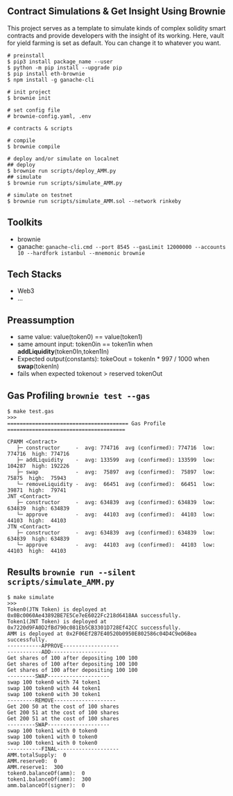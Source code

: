 ## Contract Simulations & Get Insight Using Brownie
This project serves as a template to simulate kinds of complex solidity smart contracts and provide developers with the insight of its working.
Here, vault for yield farming is set as default. You can change it to whatever you want.
```
# preinstall
$ pip3 install package_name --user
$ python -m pip install --upgrade pip
$ pip install eth-brownie
$ npm install -g ganache-cli

# init project
$ brownie init

# set config file
# brownie-config.yaml, .env

# contracts & scripts

# compile
$ brownie compile

# deploy and/or simulate on localnet
## deploy
$ brownie run scripts/deploy_AMM.py
## simulate
$ brownie run scripts/simulate_AMM.py

# simulate on testnet
$ brownie run scripts/simulate_AMM.sol --network rinkeby

```
## Toolkits
- brownie
- ganache: ```ganache-cli.cmd --port 8545 --gasLimit 12000000 --accounts 10 --hardfork istanbul --mnemonic brownie```
## Tech Stacks
- Web3
- ...

## Preassumption
- same value: value(token0) == value(token1)
- same amount input: token0in == token1in when **addLiquidity**(token0In,token1In)
- Expected output(constants): tokeOout = tokenIn * 997 / 1000 when **swap**(tokenIn)
- fails when expected tokenout > reserved tokenOut

## Gas Profiling ```brownie test --gas```
```
$ make test.gas
>>>
======================================= Gas Profile ======================================       

CPAMM <Contract>
   ├─ constructor     -  avg: 774716  avg (confirmed): 774716  low: 774716  high: 774716
   ├─ addLiquidity    -  avg: 133599  avg (confirmed): 133599  low: 104287  high: 192226
   ├─ swap            -  avg:  75897  avg (confirmed):  75897  low:  75875  high:  75943
   └─ removeLiquidity -  avg:  66451  avg (confirmed):  66451  low:  39871  high:  79741
JNT <Contract>
   ├─ constructor     -  avg: 634839  avg (confirmed): 634839  low: 634839  high: 634839
   └─ approve         -  avg:  44103  avg (confirmed):  44103  low:  44103  high:  44103
JTN <Contract>
   ├─ constructor     -  avg: 634839  avg (confirmed): 634839  low: 634839  high: 634839
   └─ approve         -  avg:  44103  avg (confirmed):  44103  low:  44103  high:  44103
```

## Results ```brownie run --silent scripts/simulate_AMM.py```
```
$ make simulate
>>>
Token0(JTN Token) is deployed at 0x0Bc0060Ae43892BE7E5Ce7eE6022Fc218d6418AA successfully.
Token1(JNT Token) is deployed at 0x7220d9FA0D2fBd790c081Eb5CB3301D728Ef42CC successfully.
AMM is deployed at 0x2F06Ef2B7E40520b0950E802586c04D4C9eD6Bea successfully.
-----------APPROVE------------------
-----------ADD------------------
Get shares of 100 after depositing 100 100 
Get shares of 100 after depositing 100 100 
Get shares of 100 after depositing 100 100 
---------SWAP--------------------
swap 100 token0 with 74 token1
swap 100 token0 with 44 token1
swap 100 token0 with 30 token1
---------REMOVE--------------------
Get 200 50 at the cost of 100 shares
Get 200 51 at the cost of 100 shares
Get 200 51 at the cost of 100 shares
---------SWAP--------------------
swap 100 token1 with 0 token0
swap 100 token1 with 0 token0
swap 100 token1 with 0 token0
-----------FINAL--------------------
AMM.totalSupply:  0
AMM.reserve0:  0
AMM.reserve1:  300
token0.balanceOf(amm):  0
token1.balanceOf(amm):  300
amm.balanceOf(signer):  0
```